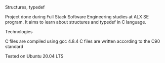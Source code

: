 Structures, typedef


Project done during Full Stack Software Engineering studies at ALX SE program. It aims to learn about structures and typedef in C language.

Technologies


C files are compiled using gcc 4.8.4 C files are written according to the C90 standard


Tested on Ubuntu 20.04 LTS

